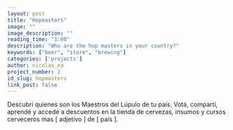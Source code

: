 ```yaml
---
layout: post
title: "Hopmasters"
image: ""
image_description: ""
reading_time: "1:00"
description: "Who are the hop masters in your country?"
keywords: ["beer", "store", "brewing"]
categories: ['projects']
author: nicolas_ea
project_number: 2
id_slug: hopmasters
link_post: false
---
```


Descubrí quienes son los Maestros del Lúpulo de tu país.
Votá, compartí, aprendé y accedé a descuentos en la tienda de cervezas, insumos y
 cursos cerveceros mas [ adjetivo ] de [ país ].
